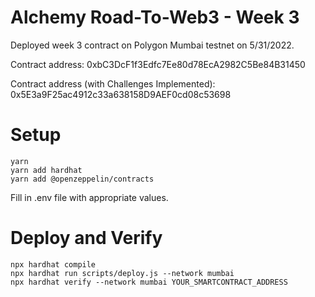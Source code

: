 # Alchemy Road-To-Web3 - Week 3
Deployed week 3 contract on Polygon Mumbai testnet on 5/31/2022.

Contract address: 0xbC3DcF1f3Edfc7Ee80d78EcA2982C5Be84B31450

Contract address (with Challenges Implemented): 0x5E3a9F25ac4912c33a638158D9AEF0cd08c53698

# Setup
```
yarn
yarn add hardhat
yarn add @openzeppelin/contracts
```

Fill in .env file with appropriate values.

# Deploy and Verify
```
npx hardhat compile
npx hardhat run scripts/deploy.js --network mumbai
npx hardhat verify --network mumbai YOUR_SMARTCONTRACT_ADDRESS
```
